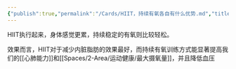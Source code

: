 ```yaml
---
{"publish":true,"permalink":"/Cards/HIIT，持续有氧各自有什么优势.md","title":"HIIT，持续有氧各自有什么优势","created":"2023-02-23","modified":"2023-03-14","cssclasses":""}
---
```



HIIT执行起来，身体感觉更累，持续稳定的有氧则比较轻松。

效果而言，HIIT对于减少内脏脂肪的效果最好，而持续有氧训练方式能显著提高我们的[[心肺能力]]和[[Spaces/2-Area/运动健康/最大摄氧量]]，并且降低血压
